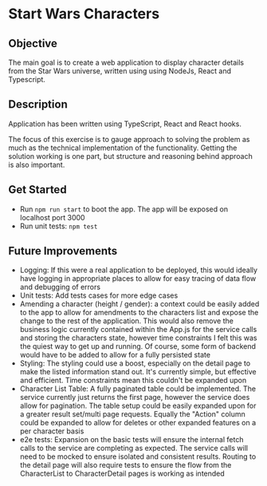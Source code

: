 # Start Wars Characters

## Objective
The main goal is to create a web application to display character details from the Star Wars universe, written using using NodeJs, React and Typescript.

## Description
Application has been written using TypeScript, React and React hooks.
 
The focus of this exercise is to gauge approach to solving the problem as much as the technical implementation of the functionality. Getting the solution working is one part, but structure and reasoning behind approach is also important.

## Get Started
- Run `npm run start` to boot the app. The app will be exposed on localhost port 3000
- Run unit tests: `npm test`

## Future Improvements
- Logging: If this were a real application to be deployed, this would ideally have logging in appropriate places to allow for easy tracing of data flow and debugging of errors
- Unit tests: Add tests cases for more edge cases
- Amending a character (height / gender): a context could be easily added to the app to allow for amendments to the characters list and expose the change to the rest of the application. This would also remove the business logic currently contained within the App.js for the service calls and storing the characters state, however time constraints I felt this was the quiest way to get up and running. Of course, some form of backend would have to be added to allow for a fully persisted state
- Styling: The styling could use a boost, especially on the detail page to make the listed information stand out. It's currently simple, but effective and efficient. Time constraints mean this couldn't be expanded upon
- Character List Table: A fully paginated table could be implemented. The service currently just returns the first page, however the service does allow for pagination. The table setup could be easily expanded upon for a greater result set/multi page requests. Equally the "Action" column could be expanded to allow for deletes or other expanded features on a per character basis
- e2e tests: Expansion on the basic tests will ensure the internal fetch calls to the service are completing as expected. The service calls will need to be mocked to ensure isolated and consistent results. Routing to the detail page will also require tests to ensure the flow from the CharacterList to CharacterDetail pages is working as intended